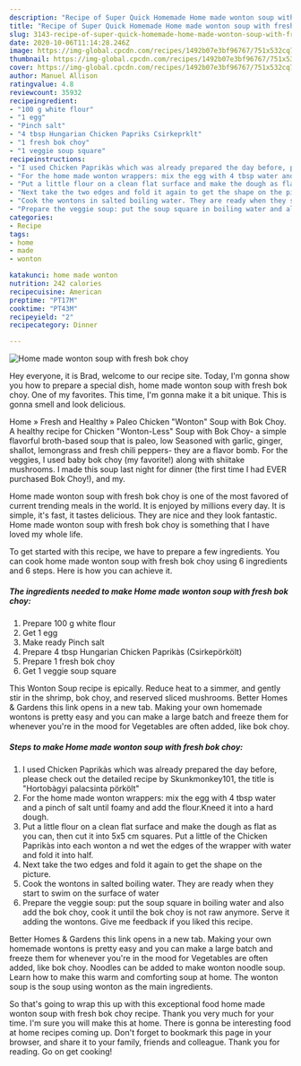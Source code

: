 ```yaml
---
description: "Recipe of Super Quick Homemade Home made wonton soup with fresh bok choy"
title: "Recipe of Super Quick Homemade Home made wonton soup with fresh bok choy"
slug: 3143-recipe-of-super-quick-homemade-home-made-wonton-soup-with-fresh-bok-choy
date: 2020-10-06T11:14:28.246Z
image: https://img-global.cpcdn.com/recipes/1492b07e3bf96767/751x532cq70/home-made-wonton-soup-with-fresh-bok-choy-recipe-main-photo.jpg
thumbnail: https://img-global.cpcdn.com/recipes/1492b07e3bf96767/751x532cq70/home-made-wonton-soup-with-fresh-bok-choy-recipe-main-photo.jpg
cover: https://img-global.cpcdn.com/recipes/1492b07e3bf96767/751x532cq70/home-made-wonton-soup-with-fresh-bok-choy-recipe-main-photo.jpg
author: Manuel Allison
ratingvalue: 4.8
reviewcount: 35932
recipeingredient:
- "100 g white flour"
- "1 egg"
- "Pinch salt"
- "4 tbsp Hungarian Chicken Papriks Csirkeprklt"
- "1 fresh bok choy"
- "1 veggie soup square"
recipeinstructions:
- "I used Chicken Paprikàs which was already prepared the day before, please check out the detailed recipe by Skunkmonkey101, the title is &#34;Hortobàgyi palacsinta pörkölt&#34;"
- "For the home made wonton wrappers: mix the egg with 4 tbsp water and a pinch of salt until foamy and add the flour.Kneed it into a hard dough."
- "Put a little flour on a clean flat surface and make the dough as flat as you can, then cut it into 5x5 cm squares. Put a little of the Chicken Paprikàs into each wonton a nd wet the edges of the wrapper with water and fold it into half."
- "Next take the two edges and fold it again to get the shape on the picture."
- "Cook the wontons in salted boiling water. They are ready when they start to swim on the surface of water"
- "Prepare the veggie soup: put the soup square in boiling water and also add the bok choy, cook it until the bok choy is not raw anymore. Serve it adding the wontons. Give me feedback if you liked this recipe."
categories:
- Recipe
tags:
- home
- made
- wonton

katakunci: home made wonton 
nutrition: 242 calories
recipecuisine: American
preptime: "PT17M"
cooktime: "PT43M"
recipeyield: "2"
recipecategory: Dinner

---
```



![Home made wonton soup with fresh bok choy](https://img-global.cpcdn.com/recipes/1492b07e3bf96767/751x532cq70/home-made-wonton-soup-with-fresh-bok-choy-recipe-main-photo.jpg)

Hey everyone, it is Brad, welcome to our recipe site. Today, I'm gonna show you how to prepare a special dish, home made wonton soup with fresh bok choy. One of my favorites. This time, I'm gonna make it a bit unique. This is gonna smell and look delicious.

Home » Fresh and Healthy » Paleo Chicken &#34;Wonton&#34; Soup with Bok Choy. A healthy recipe for Chicken &#34;Wonton-Less&#34; Soup with Bok Choy- a simple flavorful broth-based soup that is paleo, low Seasoned with garlic, ginger, shallot, lemongrass and fresh chili peppers- they are a flavor bomb. For the veggies, I used baby bok choy (my favorite!) along with shiitake mushrooms. I made this soup last night for dinner (the first time I had EVER purchased Bok Choy!), and my.

Home made wonton soup with fresh bok choy is one of the most favored of current trending meals in the world. It is enjoyed by millions every day. It is simple, it's fast, it tastes delicious. They are nice and they look fantastic. Home made wonton soup with fresh bok choy is something that I have loved my whole life.


To get started with this recipe, we have to prepare a few ingredients. You can cook home made wonton soup with fresh bok choy using 6 ingredients and 6 steps. Here is how you can achieve it.

<!--inarticleads1-->

##### The ingredients needed to make Home made wonton soup with fresh bok choy:

1. Prepare 100 g white flour
1. Get 1 egg
1. Make ready Pinch salt
1. Prepare 4 tbsp Hungarian Chicken Paprikàs (Csirkepörkölt)
1. Prepare 1 fresh bok choy
1. Get 1 veggie soup square


This Wonton Soup recipe is epically. Reduce heat to a simmer, and gently stir in the shrimp, bok choy, and reserved sliced mushrooms. Better Homes &amp; Gardens this link opens in a new tab. Making your own homemade wontons is pretty easy and you can make a large batch and freeze them for whenever you&#39;re in the mood for Vegetables are often added, like bok choy. 

<!--inarticleads2-->

##### Steps to make Home made wonton soup with fresh bok choy:

1. I used Chicken Paprikàs which was already prepared the day before, please check out the detailed recipe by Skunkmonkey101, the title is &#34;Hortobàgyi palacsinta pörkölt&#34;
1. For the home made wonton wrappers: mix the egg with 4 tbsp water and a pinch of salt until foamy and add the flour.Kneed it into a hard dough.
1. Put a little flour on a clean flat surface and make the dough as flat as you can, then cut it into 5x5 cm squares. Put a little of the Chicken Paprikàs into each wonton a nd wet the edges of the wrapper with water and fold it into half.
1. Next take the two edges and fold it again to get the shape on the picture.
1. Cook the wontons in salted boiling water. They are ready when they start to swim on the surface of water
1. Prepare the veggie soup: put the soup square in boiling water and also add the bok choy, cook it until the bok choy is not raw anymore. Serve it adding the wontons. Give me feedback if you liked this recipe.


Better Homes &amp; Gardens this link opens in a new tab. Making your own homemade wontons is pretty easy and you can make a large batch and freeze them for whenever you&#39;re in the mood for Vegetables are often added, like bok choy. Noodles can be added to make wonton noodle soup. Learn how to make this warm and comforting soup at home. The wonton soup is the soup using wonton as the main ingredients. 

So that's going to wrap this up with this exceptional food home made wonton soup with fresh bok choy recipe. Thank you very much for your time. I'm sure you will make this at home. There is gonna be interesting food at home recipes coming up. Don't forget to bookmark this page in your browser, and share it to your family, friends and colleague. Thank you for reading. Go on get cooking!
